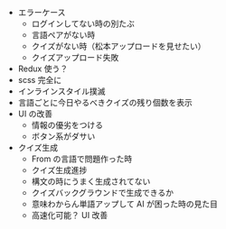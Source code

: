 - エラーケース
  - ログインしてない時の別たぶ
  - 言語ペアがない時
  - クイズがない時（松本アップロードを見せたい）
  - クイズアップロード失敗
- Redux 使う？
- scss 完全に
- インラインスタイル撲滅
- 言語ごとに今日やるべきクイズの残り個数を表示
- UI の改善
  - 情報の優劣をつける
  - ボタン系がダサい
- クイズ生成
  - From の言語で問題作った時
  - クイズ生成進捗
  - 構文の時にうまく生成されてない
  - クイズバックグラウンドで生成できるか
  - 意味わからん単語アップして AI が困った時の見た目
  - 高速化可能？
    UI 改善
